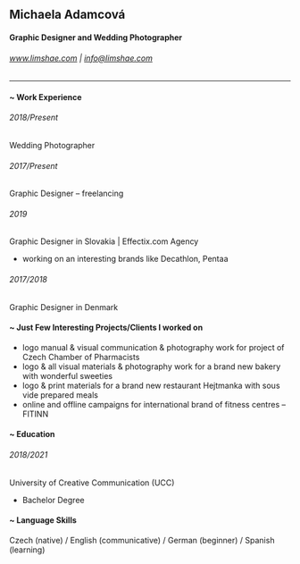 ## Michaela Adamcová
#### Graphic Designer and Wedding Photographer
###### www.limshae.com | info@limshae.com

----

#### ~ Work Experience

###### 2018/Present
Wedding Photographer

###### 2017/Present
Graphic Designer – freelancing

###### 2019
Graphic Designer in Slovakia | Effectix.com Agency
- working on an interesting brands like Decathlon, Pentaa

###### 2017/2018
Graphic Designer in Denmark

#### ~ Just Few Interesting Projects/Clients I worked on
- logo manual & visual communication & photography work for project of Czech Chamber of Pharmacists
- logo & all visual materials & photography work for a brand new bakery with wonderful sweeties
- logo & print materials for a brand new restaurant Hejtmanka with sous vide prepared meals
- online and offline campaigns for international brand of fitness centres – FITINN

#### ~ Education
###### 2018/2021
University of Creative Communication (UCC)
- Bachelor Degree

#### ~ Language Skills
Czech (native) / English (communicative) / German (beginner) / Spanish (learning)
